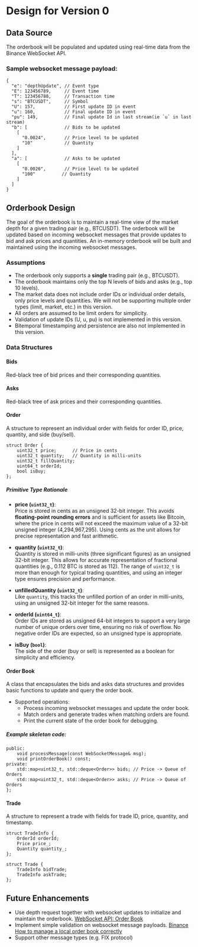 # Design for Version 0

## Data Source
The orderbook will be populated and updated using real-time data from the Binance WebSocket API.

### Sample websocket message payload:

```
{
  "e": "depthUpdate", // Event type
  "E": 123456789,     // Event time
  "T": 123456788,     // Transaction time 
  "s": "BTCUSDT",     // Symbol
  "U": 157,           // First update ID in event
  "u": 160,           // Final update ID in event
  "pu": 149,          // Final update Id in last stream(ie `u` in last stream)
  "b": [              // Bids to be updated
    [
      "0.0024",       // Price level to be updated
      "10"            // Quantity
    ]
  ],
  "a": [              // Asks to be updated
    [
      "0.0026",       // Price level to be updated
      "100"          // Quantity
    ]
  ]
}
```

## Orderbook Design
The goal of the orderbook is to maintain a real-time view of the market depth for a given trading pair (e.g., BTCUSDT). The orderbook will be updated based on incoming websocket messages that provide updates to bid and ask prices and quantities.
An in-memory orderbook will be built and maintained using the incoming websocket messages.

### Assumptions
- The orderbook only supports a **single** trading pair (e.g., BTCUSDT). 
- The orderbook maintains only the top N levels of bids and asks (e.g., top 10 levels).
- The market data does not include order IDs or individual order details, only price levels and quantities. We will not be supporting multiple order types (limit, market, etc.) in this version.
- All orders are assumed to be limit orders for simplicity.
- Validation of update IDs (U, u, pu) is not implemented in this version.
- Bitemporal timestamping and persistence are also not implemented in this version.

### Data Structures


#### Bids
Red-black tree of bid prices and their corresponding quantities.

#### Asks
Red-black tree of ask prices and their corresponding quantities.

#### Order
A structure to represent an individual order with fields for order ID, price, quantity, and side (buy/sell).

```
struct Order {
    uint32_t price;      // Price in cents
    uint32_t quantity;   // Quantity in milli-units
    uint32_t fillQuantity;
    uint64_t orderId;
    bool isBuy;
};
```
##### Primitive Type Rationale
- **price (`uint32_t`)**:  
  Price is stored in cents as an unsigned 32-bit integer. This avoids **floating-point rounding errors** and is sufficient for assets like Bitcoin, where the price in cents will not exceed the maximum value of a 32-bit unsigned integer (4,294,967,295). Using cents as the unit allows for precise representation and fast arithmetic.

- **quantity (`uint32_t`)**:  
  Quantity is stored in milli-units (three significant figures) as an unsigned 32-bit integer. This allows for accurate representation of fractional quantities (e.g., 0.112 BTC is stored as 112). The range of `uint32_t` is more than enough for typical trading quantities, and using an integer type ensures precision and performance.

- **unfilledQuantity (`uint32_t`)**:  
  Like `quantity`, this tracks the unfilled portion of an order in milli-units, using an unsigned 32-bit integer for the same reasons.

- **orderId (`uint64_t`)**:  
  Order IDs are stored as unsigned 64-bit integers to support a very large number of unique orders over time, ensuring no risk of overflow. No negative order IDs are expected, so an unsigned type is appropriate.

- **isBuy (`bool`)**:  
  The side of the order (buy or sell) is represented as a boolean for simplicity and efficiency.

#### Order Book

A class that encapsulates the bids and asks data structures and provides basic functions to update and query the order book.
  - Supported operations:
    - Process incoming websocket messages and update the order book.
    - Match orders and generate trades when matching orders are found.
    - Print the current state of the order book for debugging. 

##### Example skeleton code:
```class OrderBook {
public:
    void processMessage(const WebSocketMessage& msg);
    void printOrderBook() const;
private:
    std::map<uint32_t, std::deque<Order>> bids; // Price -> Queue of Orders
    std::map<uint32_t, std::deque<Order>> asks; // Price -> Queue of Orders
};
```

#### Trade
A structure to represent a trade with fields for trade ID, price, quantity, and timestamp.

```
struct TradeInfo {
    OrderId orderId;
    Price price_;
    Quantity quantity_;
};

struct Trade {
    TradeInfo bidTrade;
    TradeInfo askTrade;
};
```


## Future Enhancements
- Use depth request together with websocket updates to initialize and maintain the orderbook. [WebSocket API: Order Book](https://developers.binance.com/docs/derivatives/usds-margined-futures/market-data/websocket-api)
- Implement simple validation on websocket message payloads. [Binance How to manage a local order book correctly](https://developers.binance.com/docs/derivatives/usds-margined-futures/websocket-market-streams/How-to-manage-a-local-order-book-correctly)
- Support other message types (e.g. FIX protocol)